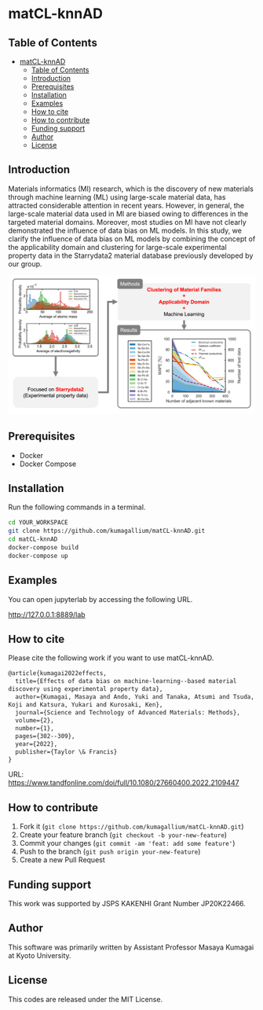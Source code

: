 # matCL-knnAD

## Table of Contents
- [matCL-knnAD](#matcl-knnad)
	- [Table of Contents](#table-of-contents)
	- [Introduction](#introduction)
	- [Prerequisites](#prerequisites)
	- [Installation](#installation)
	- [Examples](#examples)
	- [How to cite](#how-to-cite)
	- [How to contribute](#how-to-contribute)
	- [Funding support](#funding-support)
	- [Author](#author)
	- [License](#license)

<a name="intro"></a>
## Introduction
Materials informatics (MI) research, which is the discovery of new materials through machine learning (ML) using large-scale material data, has attracted considerable attention in recent years. However, in general, the large-scale material data used in MI are biased owing to differences in the targeted material domains. Moreover, most studies on MI have not clearly demonstrated the influence of data bias on ML models. In this study, we clarify the influence of data bias on ML models by combining the concept of the applicability domain and clustering for large-scale experimental property data in the Starrydata2 material database previously developed by our group.

![schematic](GraphicalAbstract_20220627.png)

<a name="install"></a>
## Prerequisites
* Docker
* Docker Compose

## Installation
Run the following commands in a terminal.
```sh
cd YOUR_WORKSPACE
git clone https://github.com/kumagallium/matCL-knnAD.git
cd matCL-knnAD
docker-compose build
docker-compose up
```

<a name="example"></a>
## Examples
You can open jupyterlab by accessing the following URL.

http://127.0.0.1:8889/lab


<a name="cite"></a>
## How to cite
Please cite the following work if you want to use matCL-knnAD.

```
@article{kumagai2022effects,
  title={Effects of data bias on machine-learning--based material discovery using experimental property data},
  author={Kumagai, Masaya and Ando, Yuki and Tanaka, Atsumi and Tsuda, Koji and Katsura, Yukari and Kurosaki, Ken},
  journal={Science and Technology of Advanced Materials: Methods},
  volume={2},
  number={1},
  pages={302--309},
  year={2022},
  publisher={Taylor \& Francis}
}
```

URL: https://www.tandfonline.com/doi/full/10.1080/27660400.2022.2109447

<a name="contrib"></a>
## How to contribute
1. Fork it (`git clone https://github.com/kumagallium/matCL-knnAD.git`)
2. Create your feature branch (`git checkout -b your-new-feature`)
3. Commit your changes (`git commit -am 'feat: add some feature'`)
4. Push to the branch (`git push origin your-new-feature`)
5. Create a new Pull Request
   
<a name="fund"></a>
## Funding support
This work was supported by JSPS KAKENHI Grant Number JP20K22466.

<a name="author"></a>
## Author
This software was primarily written by Assistant Professor Masaya Kumagai at Kyoto University. 

<a name="license"></a>
## License
This codes are released under the MIT License.